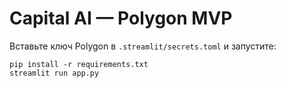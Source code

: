 # Capital AI — Polygon MVP

Вставьте ключ Polygon в `.streamlit/secrets.toml` и запустите:
```
pip install -r requirements.txt
streamlit run app.py
```
